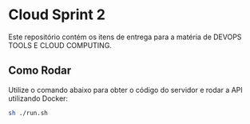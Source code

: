 # Cloud Sprint 2

Este repositório contém os itens de entrega para a matéria de DEVOPS TOOLS E CLOUD COMPUTING.

## Como Rodar

Utilize o comando abaixo para obter o código do servidor e rodar a API utilizando Docker:

```sh
sh ./run.sh
```
